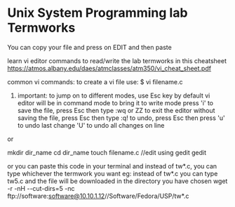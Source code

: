 # Unix System Programming lab Termworks

You can copy your file and press on EDIT and then paste

learn vi editor commands to read/write the lab termworks in this cheatsheet
https://atmos.albany.edu/daes/atmclasses/atm350/vi_cheat_sheet.pdf

common vi commands:
to create a vi file use:
	$ vi filename.c
1. important: to jump on to different modes, use Esc key
	by default vi editor will be in command mode
to bring it to write mode
	press 'i'
to save the file, press Esc then type
	:wq
or	ZZ
to exit the editor without saving the file, press Esc then type
	:q!
to undo, press Esc then press
	'u' to  undo last change
	'U' to undo all changes on line

or 

mkdir dir_name
cd dir_name
touch filename.c
//edit using gedit
gedit <filename>

or
you can paste this code in your terminal and
instead of tw*.c, you can type whichever the termwork you want 
eg: instead of tw*.c you can type tw5.c and the file will be downloaded in the directory you have chosen
wget -r -nH --cut-dirs=5 -nc ftp://software:software@10.10.1.12//Software/Fedora/USP/tw*.c











